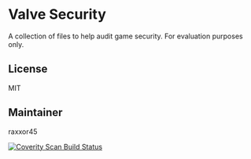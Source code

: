 # Valve Security

A collection of files to help audit game security. For evaluation purposes only.

## License
MIT

## Maintainer
raxxor45

<a href="https://scan.coverity.com/projects/raxxor45-valvesecurity">
  <img alt="Coverity Scan Build Status"
       src="https://scan.coverity.com/projects/16279/badge.svg"/>
</a>
